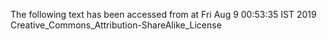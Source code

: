 The following text has been accessed from at Fri Aug 9 00:53:35 IST 2019
Creative_Commons_Attribution-ShareAlike_License
